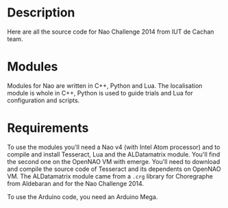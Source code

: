 # Description

Here are all the source code for Nao Challenge 2014 from IUT de Cachan team.


# Modules

Modules for Nao are written in C++, Python and Lua. The localisation module is
whole in C++, Python is used to guide trials and Lua for configuration and
scripts.

# Requirements

To use the modules you'll need a Nao v4 (with Intel Atom processor) and to
compile and install Tesseract, Lua and the ALDatamatrix module. You'll find the
second one on the OpenNAO VM with emerge. You'll need to download and compile
the source code of Tesseract and its dependents on OpenNAO VM. The ALDatamatrix
module came from a `.crg` library for Choregraphe from Aldebaran and for the Nao
Challenge 2014.

To use the Arduino code, you need an Arduino Mega.
